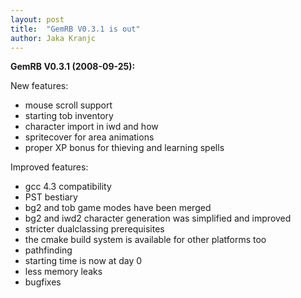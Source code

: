 ```yaml
---
layout: post
title:  "GemRB V0.3.1 is out"
author: Jaka Kranjc
---
```


**GemRB V0.3.1 (2008-09-25):**

New features:
- mouse scroll support
- starting tob inventory
- character import in iwd and how
- spritecover for area animations
- proper XP bonus for thieving and learning spells

Improved features:
- gcc 4.3 compatibility
- PST bestiary
- bg2 and tob game modes have been merged
- bg2 and iwd2 character generation was simplified and improved
- stricter dualclassing prerequisites
- the cmake build system is available for other platforms too
- pathfinding
- starting time is now at day 0
- less memory leaks
- bugfixes
